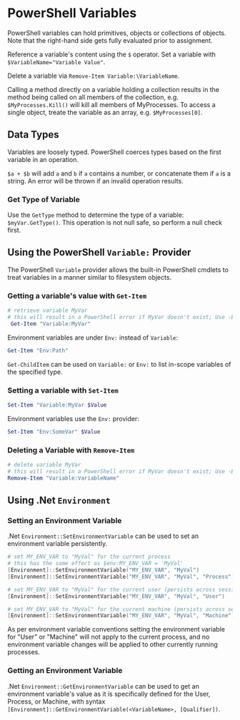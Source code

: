 # PowerShell Variables
PowerShell variables can hold primitives, objects or collections of objects. Note that the right-hand side gets fully evaluated prior to assignment.

Reference a variable's content using the `$` operator. Set a variable with `$VariableName="Variable Value"`.

Delete a variable via `Remove-Item Variable:\VariableName`.

Calling a method directly on a variable holding a collection results in the method being called on all members of the collection, e.g. `$MyProcesses.Kill()` will kill all members of MyProcesses. To access a single object, treate the variable as an array, e.g. `$MyProcesses[0]`.

## Data Types
Variables are loosely typed. PowerShell coerces types based on the first variable in an operation.

`$a + $b` will add `a` and `b` if `a` contains a number, or concatenate them if `a` is a string. An error will be thrown if an invalid operation results.

### Get Type of Variable
Use the `GetType` method to determine the type of a variable: `$myVar.GetType()`. This operation is not null safe, so perform a null check first.



## Using the PowerShell `Variable:` Provider

The PowerShell `Variable` provider allows the built-in PowerShell cmdlets to treat variables in a manner similar to filesystem objects.

### Getting a variable's value with `Get-Item`

``` PowerShell
# retrieve variable MyVar
# this will result in a PowerShell error if MyVar doesn't exist; Use -ErrorAction and -ErrorVariable to handle
 Get-Item "Variable:MyVar"
```

Environment variables are under `Env:` instead of `Variable`:

``` PowerShell
Get-Item "Env:Path"
```

`Get-ChildItem` can be used on `Variable:` or `Env:` to list in-scope variables of the specified type.

### Setting a variable with `Set-Item`

``` PowerShell
Set-Item "Variable:MyVar $Value
```

Environment variables use the `Env:` provider:

``` PowerShell
Set-Item "Env:SomeVar" $Value
```

### Deleting a Variable with `Remove-Item`

``` PowerShell
# delete variable MyVar
# this will result in a PowerShell error if MyVar doesn't exist; Use -ErrorAction and -ErrorVariable to handle
Remove-Item "Variable:VariableName"
```



## Using .Net `Environment`

### Setting an Environment Variable
.Net `Environment::SetEnvironmentVariable` can be used to set an environment variable persistently.

``` PowerShell
# set MY_ENV_VAR to "MyVal" for the current process
# this has the same effect as $env:MY_ENV_VAR = 'MyVal'
[Environment]::SetEnvironmentVariable("MY_ENV_VAR", "MyVal")
[Environment]::SetEnvironmentVariable("MY_ENV_VAR", "MyVal", "Process")

# set MY_ENV_VAR to "MyVal" for the current user (persists across sessions, change visible to new processes only)
[Environment]::SetEnvironmentVariable("MY_ENV_VAR", "MyVal", "User")

# set MY_ENV_VAR to "MyVal" for the current machine (persists across sessions, change visible to new processes only)
[Environment]::SetEnvironmentVariable("MY_ENV_VAR", "MyVal", "Machine")
```

As per environment variable conventions setting the environment variable for "User" or "Machine" will not apply to the current process, and no environment variable changes will be applied to other currently running processes.


### Getting an Environment Variable
.Net `Environment::GetEnvironmentVariable` can be used to get an environment variable's value as it is specifically defined for the User, Process, or Machine, with syntax `[Environment]::GetEnvironmentVariable(<VariableName>, [Qualifier])`.